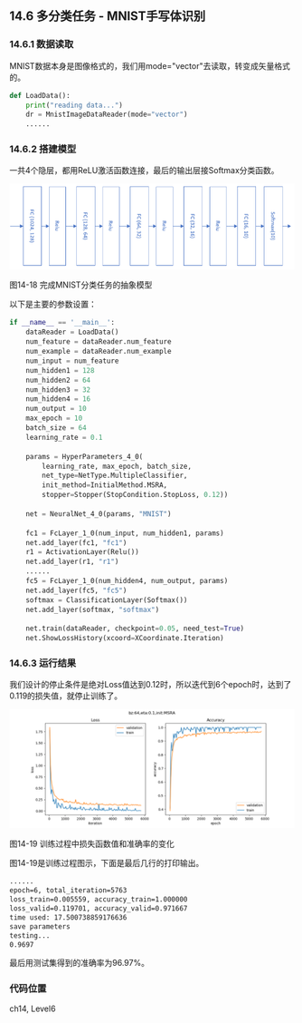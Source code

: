 <!--Copyright © Microsoft Corporation. All rights reserved.
  适用于[License](https://github.com/Microsoft/ai-edu/blob/master/LICENSE.md)版权许可-->

## 14.6 多分类任务 - MNIST手写体识别

### 14.6.1 数据读取

MNIST数据本身是图像格式的，我们用mode="vector"去读取，转变成矢量格式的。

```Python
def LoadData():
    print("reading data...")
    dr = MnistImageDataReader(mode="vector")
    ......
```

### 14.6.2 搭建模型

一共4个隐层，都用ReLU激活函数连接，最后的输出层接Softmax分类函数。

<img src="../Images/14/mnist_net.png" />

图14-18 完成MNIST分类任务的抽象模型

以下是主要的参数设置：

```Python
if __name__ == '__main__':
    dataReader = LoadData()
    num_feature = dataReader.num_feature
    num_example = dataReader.num_example
    num_input = num_feature
    num_hidden1 = 128
    num_hidden2 = 64
    num_hidden3 = 32
    num_hidden4 = 16
    num_output = 10
    max_epoch = 10
    batch_size = 64
    learning_rate = 0.1

    params = HyperParameters_4_0(
        learning_rate, max_epoch, batch_size,
        net_type=NetType.MultipleClassifier,
        init_method=InitialMethod.MSRA,
        stopper=Stopper(StopCondition.StopLoss, 0.12))

    net = NeuralNet_4_0(params, "MNIST")

    fc1 = FcLayer_1_0(num_input, num_hidden1, params)
    net.add_layer(fc1, "fc1")
    r1 = ActivationLayer(Relu())
    net.add_layer(r1, "r1")
    ......
    fc5 = FcLayer_1_0(num_hidden4, num_output, params)
    net.add_layer(fc5, "fc5")
    softmax = ClassificationLayer(Softmax())
    net.add_layer(softmax, "softmax")

    net.train(dataReader, checkpoint=0.05, need_test=True)
    net.ShowLossHistory(xcoord=XCoordinate.Iteration)
```

### 14.6.3 运行结果

我们设计的停止条件是绝对Loss值达到0.12时，所以迭代到6个epoch时，达到了0.119的损失值，就停止训练了。

<img src="../Images/14/mnist_loss.png" />

图14-19 训练过程中损失函数值和准确率的变化

图14-19是训练过程图示，下面是最后几行的打印输出。

```
......
epoch=6, total_iteration=5763
loss_train=0.005559, accuracy_train=1.000000
loss_valid=0.119701, accuracy_valid=0.971667
time used: 17.500738859176636
save parameters
testing...
0.9697
```

最后用测试集得到的准确率为96.97%。

### 代码位置

ch14, Level6
